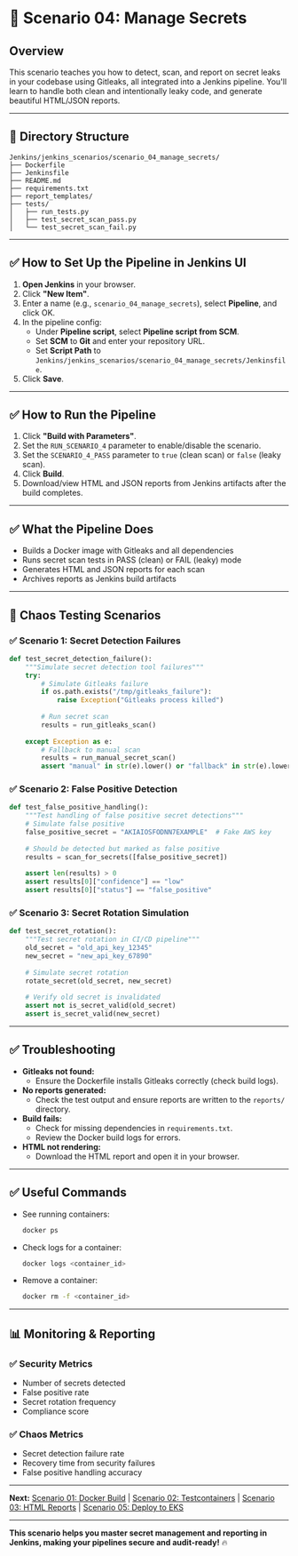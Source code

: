 # 🔐 Scenario 04: Manage Secrets

## Overview

This scenario teaches you how to detect, scan, and report on secret leaks in your codebase using Gitleaks, all integrated into a Jenkins pipeline. You'll learn to handle both clean and intentionally leaky code, and generate beautiful HTML/JSON reports.

---

## 📁 Directory Structure

```
Jenkins/jenkins_scenarios/scenario_04_manage_secrets/
├── Dockerfile
├── Jenkinsfile
├── README.md
├── requirements.txt
├── report_templates/
├── tests/
│   ├── run_tests.py
│   ├── test_secret_scan_pass.py
│   └── test_secret_scan_fail.py
```

---

## ✅ How to Set Up the Pipeline in Jenkins UI

1. **Open Jenkins** in your browser.
2. Click **"New Item"**.
3. Enter a name (e.g., `scenario_04_manage_secrets`), select **Pipeline**, and click OK.
4. In the pipeline config:
   - Under **Pipeline script**, select **Pipeline script from SCM**.
   - Set **SCM** to **Git** and enter your repository URL.
   - Set **Script Path** to `Jenkins/jenkins_scenarios/scenario_04_manage_secrets/Jenkinsfile`.
5. Click **Save**.

---

## ✅ How to Run the Pipeline

1. Click **"Build with Parameters"**.
2. Set the `RUN_SCENARIO_4` parameter to enable/disable the scenario.
3. Set the `SCENARIO_4_PASS` parameter to `true` (clean scan) or `false` (leaky scan).
4. Click **Build**.
5. Download/view HTML and JSON reports from Jenkins artifacts after the build completes.

---

## ✅ What the Pipeline Does

- Builds a Docker image with Gitleaks and all dependencies
- Runs secret scan tests in PASS (clean) or FAIL (leaky) mode
- Generates HTML and JSON reports for each scan
- Archives reports as Jenkins build artifacts

---

## 🧪 Chaos Testing Scenarios

### ✅ Scenario 1: Secret Detection Failures

```python
def test_secret_detection_failure():
    """Simulate secret detection tool failures"""
    try:
        # Simulate Gitleaks failure
        if os.path.exists("/tmp/gitleaks_failure"):
            raise Exception("Gitleaks process killed")
            
        # Run secret scan
        results = run_gitleaks_scan()
        
    except Exception as e:
        # Fallback to manual scan
        results = run_manual_secret_scan()
        assert "manual" in str(e).lower() or "fallback" in str(e).lower()
```

### ✅ Scenario 2: False Positive Detection

```python
def test_false_positive_handling():
    """Test handling of false positive secret detections"""
    # Simulate false positive
    false_positive_secret = "AKIAIOSFODNN7EXAMPLE"  # Fake AWS key
    
    # Should be detected but marked as false positive
    results = scan_for_secrets([false_positive_secret])
    
    assert len(results) > 0
    assert results[0]["confidence"] == "low"
    assert results[0]["status"] == "false_positive"
```

### ✅ Scenario 3: Secret Rotation Simulation

```python
def test_secret_rotation():
    """Test secret rotation in CI/CD pipeline"""
    old_secret = "old_api_key_12345"
    new_secret = "new_api_key_67890"
    
    # Simulate secret rotation
    rotate_secret(old_secret, new_secret)
    
    # Verify old secret is invalidated
    assert not is_secret_valid(old_secret)
    assert is_secret_valid(new_secret)
```

---

## ✅ Troubleshooting

- **Gitleaks not found:**
  - Ensure the Dockerfile installs Gitleaks correctly (check build logs).
- **No reports generated:**
  - Check the test output and ensure reports are written to the `reports/` directory.
- **Build fails:**
  - Check for missing dependencies in `requirements.txt`.
  - Review the Docker build logs for errors.
- **HTML not rendering:**
  - Download the HTML report and open it in your browser.

---

## ✅ Useful Commands

- See running containers:
  ```bash
  docker ps
  ```
- Check logs for a container:
  ```bash
  docker logs <container_id>
  ```
- Remove a container:
  ```bash
  docker rm -f <container_id>
  ```

---

## 📊 Monitoring & Reporting

### ✅ Security Metrics

- Number of secrets detected
- False positive rate
- Secret rotation frequency
- Compliance score

### ✅ Chaos Metrics

- Secret detection failure rate
- Recovery time from security failures
- False positive handling accuracy

---

**Next:** [Scenario 01: Docker Build](scenario_01_docker_build.md) | [Scenario 02: Testcontainers](scenario_02_testcontainers.md) | [Scenario 03: HTML Reports](scenario_03_html_reports.md) | [Scenario 05: Deploy to EKS](scenario_05_deploy_eks.md)

---

**This scenario helps you master secret management and reporting in Jenkins, making your pipelines secure and audit-ready!** 🔥 